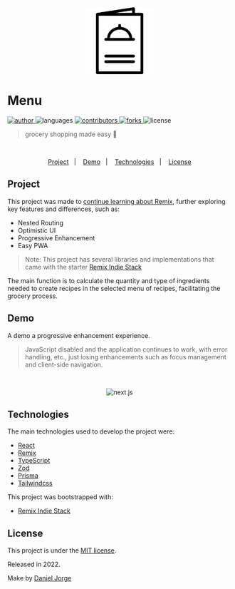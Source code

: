 <div align="center">
    <img
      alt="next.js"
      title="next.js"
      src=".github/logo.png"
      width="150px" />
</div>

<h1 align="left">Menu</h1>

<p align="left">
   <a href="https://github.com/danieljpgo">
      <img
        alt="author"
        src="https://img.shields.io/badge/author-danieljpgo-ffffff?labelColor=000000"
      />
   </a>
   <img
      alt="languages"
      src="https://img.shields.io/github/languages/count/danieljpgo/menu?color=ffffff&labelColor=000000"
   />
   <a href="https://github.com/danieljpgo/menu/graphs/contributors">
      <img
        alt="contributors"
        src="https://img.shields.io/github/stars/danieljpgo/menu?color=ffffff&labelColor=000000"/>
   </a>
    <a href="https://github.com/danieljpgo/menu/network/members">
      <img
         alt="forks"
         src="https://img.shields.io/github/forks/danieljpgo/menu?color=ffffff&labelColor=000000"/>
   </a>
   <img alt="license" src="https://img.shields.io/badge/license-MIT-ffffff?labelColor=000000">
</p>

> grocery shopping made easy 🛒

&nbsp;

<p align="center">
   <a href="#project">Project</a>&nbsp;&nbsp;&nbsp;|&nbsp;&nbsp;&nbsp;
   <a href="#demo">Demo</a>&nbsp;&nbsp;&nbsp;|&nbsp;&nbsp;&nbsp;
   <a href="#technologies">Technologies</a>&nbsp;&nbsp;&nbsp;|&nbsp;&nbsp;&nbsp;
   <a href="#license">License</a>
</p>

## Project

This project was made to [continue learning about Remix](https://github.com/danieljpgo/learn-remix), further exploring key features and differences, such as:

- Nested Routing
- Optimistic UI
- Progressive Enhancement
- Easy PWA

> Note: This project has several libraries and implementations that came with the starter [Remix Indie Stack](https://github.com/remix-run/indie-stack)

The main function is to calculate the quantity and type of ingredients needed to create recipes in the selected menu of recipes, facilitating the grocery process.

## Demo

A demo a progressive enhancement experience.

> JavaScript disabled and the application continues to work, with error handling, etc., just losing enhancements such as focus management and client-side navigation.

&nbsp;

<div align="center">
    <img
      alt="next.js"
      title="next.js"
      src=".github/demo.gif"
      width="600px" />
</div>

## Technologies

The main technologies used to develop the project were:

- [React](https://reactjs.org/)
- [Remix](https://remix.run/)
- [TypeScript](https://www.typescriptlang.org/)
- [Zod](https://zod.dev/)
- [Prisma](https://www.prisma.io/)
- [Tailwindcss](https://tailwindcss.com/)

This project was bootstrapped with:

- [Remix Indie Stack](https://github.com/remix-run/indie-stack)

<!-- ## Getting Started
First of all, you may clone this project:

```
git clone https://github.com/danieljpgo/learn-next.git
```

Run the following scripts in order to execute the application:

```
// install dependencies
npm install

// start the application
npm run dev
``` -->

## License

This project is under the [MIT license](https://github.com/danieljpgo/learn-next/blob/master/LICENSE).

<div>Released in 2022.</div>

Make by [Daniel Jorge](https://github.com/danieljpgo)

<!-- # Remix Indie Stack

![The Remix Indie Stack](https://repository-images.githubusercontent.com/465928257/a241fa49-bd4d-485a-a2a5-5cb8e4ee0abf)

Learn more about [Remix Stacks](https://remix.run/stacks).

```
npx create-remix --template remix-run/indie-stack
```

## What's in the stack

- [Fly app deployment](https://fly.io) with [Docker](https://www.docker.com/)
- Production-ready [SQLite Database](https://sqlite.org)
- Healthcheck endpoint for [Fly backups region fallbacks](https://fly.io/docs/reference/configuration/#services-http_checks)
- [GitHub Actions](https://github.com/features/actions) for deploy on merge to production and staging environments
- Email/Password Authentication with [cookie-based sessions](https://remix.run/docs/en/v1/api/remix#createcookiesessionstorage)
- Database ORM with [Prisma](https://prisma.io)
- Styling with [Tailwind](https://tailwindcss.com/)
- End-to-end testing with [Cypress](https://cypress.io)
- Local third party request mocking with [MSW](https://mswjs.io)
- Unit testing with [Vitest](https://vitest.dev) and [Testing Library](https://testing-library.com)
- Code formatting with [Prettier](https://prettier.io)
- Linting with [ESLint](https://eslint.org)
- Static Types with [TypeScript](https://typescriptlang.org)

Not a fan of bits of the stack? Fork it, change it, and use `npx create-remix --template your/repo`! Make it your own.

## Quickstart

Click this button to create a [Gitpod](https://gitpod.io) workspace with the project set up and Fly pre-installed

[![Gitpod Ready-to-Code](https://img.shields.io/badge/Gitpod-Ready--to--Code-blue?logo=gitpod)](https://gitpod.io/from-referrer/)

## Development

- This step only applies if you've opted out of having the CLI install dependencies for you:

  ```sh
  npx remix init
  ```

- Initial setup: _If you just generated this project, this step has been done for you._

  ```sh
  npm run setup
  ```

- Start dev server:

  ```sh
  npm run dev
  ```

This starts your app in development mode, rebuilding assets on file changes.

The database seed script creates a new user with some data you can use to get started:

- Email: `rachel@remix.run`
- Password: `racheliscool`

### Relevant code:

This is a pretty simple note-taking app, but it's a good example of how you can build a full stack app with Prisma and Remix. The main functionality is creating users, logging in and out, and creating and deleting notes.

- creating users, and logging in and out [./app/models/user.server.ts](./app/models/user.server.ts)
- user sessions, and verifying them [./app/session.server.ts](./app/session.server.ts)
- creating, and deleting notes [./app/models/note.server.ts](./app/models/note.server.ts)

## Deployment

This Remix Stack comes with two GitHub Actions that handle automatically deploying your app to production and staging environments.

Prior to your first deployment, you'll need to do a few things:

- [Install Fly](https://fly.io/docs/getting-started/installing-flyctl/)

- Sign up and log in to Fly

  ```sh
  fly auth signup
  ```

  > **Note:** If you have more than one Fly account, ensure that you are signed into the same account in the Fly CLI as you are in the browser. In your terminal, run `fly auth whoami` and ensure the email matches the Fly account signed into the browser.

- Create two apps on Fly, one for staging and one for production:

  ```sh
  fly apps create menu-8078
  fly apps create menu-8078-staging
  ```

  > **Note:** Make sure this name matches the `app` set in your `fly.toml` file. Otherwise, you will not be able to deploy.

  - Initialize Git.

  ```sh
  git init
  ```

- Create a new [GitHub Repository](https://repo.new), and then add it as the remote for your project. **Do not push your app yet!**

  ```sh
  git remote add origin <ORIGIN_URL>
  ```

- Add a `FLY_API_TOKEN` to your GitHub repo. To do this, go to your user settings on Fly and create a new [token](https://web.fly.io/user/personal_access_tokens/new), then add it to [your repo secrets](https://docs.github.com/en/actions/security-guides/encrypted-secrets) with the name `FLY_API_TOKEN`.

- Add a `SESSION_SECRET` to your fly app secrets, to do this you can run the following commands:

  ```sh
  fly secrets set SESSION_SECRET=$(openssl rand -hex 32) --app menu-8078
  fly secrets set SESSION_SECRET=$(openssl rand -hex 32) --app menu-8078-staging
  ```

  If you don't have openssl installed, you can also use [1password](https://1password.com/password-generator/) to generate a random secret, just replace `$(openssl rand -hex 32)` with the generated secret.

- Create a persistent volume for the sqlite database for both your staging and production environments. Run the following:

  ```sh
  fly volumes create data --size 1 --app menu-8078
  fly volumes create data --size 1 --app menu-8078-staging
  ```

Now that everything is set up you can commit and push your changes to your repo. Every commit to your `main` branch will trigger a deployment to your production environment, and every commit to your `dev` branch will trigger a deployment to your staging environment.

### Connecting to your database

The sqlite database lives at `/data/sqlite.db` in your deployed application. You can connect to the live database by running `fly ssh console -C database-cli`.

### Getting Help with Deployment

If you run into any issues deploying to Fly, make sure you've followed all of the steps above and if you have, then post as many details about your deployment (including your app name) to [the Fly support community](https://community.fly.io). They're normally pretty responsive over there and hopefully can help resolve any of your deployment issues and questions.

## GitHub Actions

We use GitHub Actions for continuous integration and deployment. Anything that gets into the `main` branch will be deployed to production after running tests/build/etc. Anything in the `dev` branch will be deployed to staging.

## Testing

### Cypress

We use Cypress for our End-to-End tests in this project. You'll find those in the `cypress` directory. As you make changes, add to an existing file or create a new file in the `cypress/e2e` directory to test your changes.

We use [`@testing-library/cypress`](https://testing-library.com/cypress) for selecting elements on the page semantically.

To run these tests in development, run `npm run test:e2e:dev` which will start the dev server for the app as well as the Cypress client. Make sure the database is running in docker as described above.

We have a utility for testing authenticated features without having to go through the login flow:

```ts
cy.login();
// you are now logged in as a new user
```

We also have a utility to auto-delete the user at the end of your test. Just make sure to add this in each test file:

```ts
afterEach(() => {
  cy.cleanupUser();
});
```

That way, we can keep your local db clean and keep your tests isolated from one another.

### Vitest

For lower level tests of utilities and individual components, we use `vitest`. We have DOM-specific assertion helpers via [`@testing-library/jest-dom`](https://testing-library.com/jest-dom).

### Type Checking

This project uses TypeScript. It's recommended to get TypeScript set up for your editor to get a really great in-editor experience with type checking and auto-complete. To run type checking across the whole project, run `npm run typecheck`.

### Linting

This project uses ESLint for linting. That is configured in `.eslintrc.js`.

### Formatting

We use [Prettier](https://prettier.io/) for auto-formatting in this project. It's recommended to install an editor plugin (like the [VSCode Prettier plugin](https://marketplace.visualstudio.com/items?itemName=esbenp.prettier-vscode)) to get auto-formatting on save. There's also a `npm run format` script you can run to format all files in the project. -->
